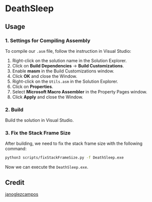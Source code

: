 # DeathSleep

## Usage

### 1. Settings for Compiling Assembly

To compile our `.asm` file, follow the instruction in Visual Studio:

1. Right-click on the solution name in the Solution Explorer.
2. Click on **Build Dependencies** -> **Build Customizations**.
3. Enable **masm** in the Build Customizations window.
4. Click **OK** and close the Window.
5. Right-click on the `Utils.asm` in the Solution Explorer.
6. Click on **Properties**.
7. Select **Microsoft Macro Assembler** in the Property Pages window.
8. Click **Apply** and close the Window.

### 2. Build

Build the solution in Visual Studio.

### 3. Fix the Stack Frame Size

After building, we need to fix the stack frame size with the following command:

```sh
python3 scripts/fixStackFrameSize.py -f DeathSleep.exe
```

Now we can execute the `DeathSleep.exe`.

## Credit

[janoglezcampos](https://github.com/janoglezcampos/DeathSleep)
